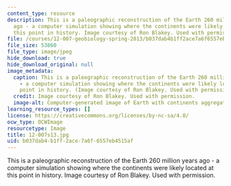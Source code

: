 ```yaml
---
content_type: resource
description: This is a paleographic reconstruction of the Earth 260 million years
  ago - a computer simulation showing where the continents were likely located at
  this point in history. Image courtesy of Ron Blakey. Used with permission.
file: /courses/12-007-geobiology-spring-2013/b037dab4b1ff2ace7a6f6557eb4515af_12-007s13.jpg
file_size: 53860
file_type: image/jpeg
hide_download: true
hide_download_original: null
image_metadata:
  caption: This is a paleographic reconstruction of the Earth 260 million years ago
    - a computer simulation showing where the continents were likely located at this
    point in history. (Image courtesy of Ron Blakey. Used with permission.)
  credit: Image courtesy of Ron Blakey. Used with permission.
  image-alt: Computer-generated image of Earth with continents aggregated together.
learning_resource_types: []
license: https://creativecommons.org/licenses/by-nc-sa/4.0/
ocw_type: OCWImage
resourcetype: Image
title: 12-007s13.jpg
uid: b037dab4-b1ff-2ace-7a6f-6557eb4515af
---
```

This is a paleographic reconstruction of the Earth 260 million years ago - a computer simulation showing where the continents were likely located at this point in history. Image courtesy of Ron Blakey. Used with permission.